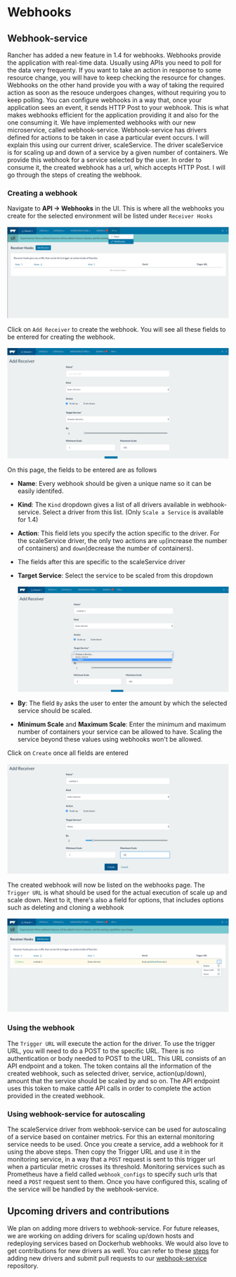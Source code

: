 # Webhooks

## Webhook-service
Rancher has added a new feature in 1.4 for webhooks. Webhooks provide the application with real-time data. Usually using APIs you need to poll for the data very frequenty. If you want to take an action in response to some resource change, you will have to keep checking the resource for changes. Webhooks on the other hand provide you with a way of taking the required action as soon as the resouce undergoes changes, without requiring you to keep polling. You can configure webhooks in a way that, once your application sees an event, it sends HTTP Post to your webhook. This is what makes webhooks efficient for the application providing it and also for the one consuming it. We have implemented webhooks with our new microservice, called webhook-service. Webhook-service has drivers defined for actions to be taken in case a particular event occurs. I will explain this using our current driver, scaleService. The driver scaleService is for scaling up and down of a service by a given number of containers. We provide this webhook for a service selected by the user. In order to consume it, the created webhook has a url, which accepts HTTP Post. I will go through the steps of creating the webhook.

### Creating a webhook
Navigate to **API -> Webhooks** in the UI. This is where all the webhooks you create for the selected environment will be listed under `Receiver Hooks`</br></br>
![Webhooks](images/webhooks.png)

Click on `Add Receiver` to create the webhook. You will see all these fields to be entered for creating the webhook.</br></br>
![Create webhook](images/add_hook_1.png)

On this page, the fields to be entered are as follows</br>
- **Name**: Every webhook should be given a unique name so it can be easily identifed.
- **Kind**: The `Kind` dropdown gives a list of all drivers available in webhook-service. Select a driver from this list. (Only `Scale a Service` is available for 1.4)
- **Action**: This field lets you specify the action specific to the driver. For the scaleService driver, the only two actions are `up`(increase the number of containers) and `down`(decrease the number of containers).
- The fields after this are specific to the scaleService driver
 - **Target Service**: Select the service to be scaled from this dropdown</br></br>
![Select Service](images/add_hook_2.png)

 - **By**: The field `By` asks the user to enter the amount by which the selected service should be scaled.
 - **Minimum Scale** and **Maximum Scale**: Enter the minimum and maximum number of containers your service can be allowed to have. Scaling the service beyond these values using webhooks won't be allowed.

Click on `Create` once all fields are entered</br></br>
![Create](images/add_hook_3.png)

The created webhook will now be listed on the webhooks page. The `Trigger URL` is what should be used for the actual execution of scale up and scale down. Next to it, there's also a field for options, that includes options such as deleting and cloning a webhook</br></br>
![Create](images/options.png)

### Using the webhook
The `Trigger URL` will execute the action for the driver. To use the trigger URL, you will need to do a POST to the specific URL. There is no authentication or body needed to POST to the URL. This URL consists of an API endpoint and a token. The token contains all the information of the created webhook, such as selected driver, service, action(up/down), amount that the service should be scaled by and so on. The API endpoint uses this token to make cattle API calls in order to complete the action provided in the created webhook.

### Using webhook-service for autoscaling
The scaleService driver from webhook-service can be used for autoscaling of a service based on container metrics. For this an external monitoring service needs to be used. Once you create a service, add a webhook for it using the above steps. Then copy the Trigger URL and use it in the monitoring service, in a way that a `POST` request is sent to this trigger url when a particular metric crosses its threshold. Monitoring services such as Prometheus have a field called `webhook_configs` to specify such urls that need a `POST` request sent to them. Once you have configured this, scaling of the service will be handled by the webhook-service.

## Upcoming drivers and contributions
We plan on adding more drivers to webhook-service. For future releases, we are working on adding drivers for scaling up/down hosts and redeploying services based on Dockerhub webhooks. We would also love to get contributions for new drivers as well. You can refer to these [steps](https://github.com/mrajashree/Webhook-blog/blob/master/Steps.md) for adding new drivers and submit pull requests to our [webhook-service](https://github.com/rancher/webhook-service) repository.
